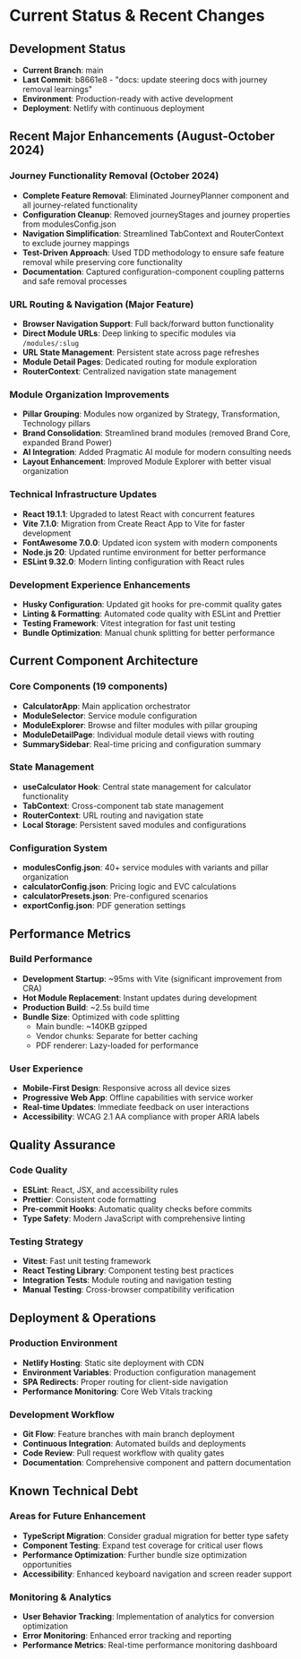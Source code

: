 # Current Status & Recent Changes

## Development Status
- **Current Branch**: main
- **Last Commit**: b8661e8 - "docs: update steering docs with journey removal learnings"
- **Environment**: Production-ready with active development
- **Deployment**: Netlify with continuous deployment

## Recent Major Enhancements (August-October 2024)

### Journey Functionality Removal (October 2024)
- **Complete Feature Removal**: Eliminated JourneyPlanner component and all journey-related functionality
- **Configuration Cleanup**: Removed journeyStages and journey properties from modulesConfig.json
- **Navigation Simplification**: Streamlined TabContext and RouterContext to exclude journey mappings
- **Test-Driven Approach**: Used TDD methodology to ensure safe feature removal while preserving core functionality
- **Documentation**: Captured configuration-component coupling patterns and safe removal processes

### URL Routing & Navigation (Major Feature)
- **Browser Navigation Support**: Full back/forward button functionality
- **Direct Module URLs**: Deep linking to specific modules via `/modules/:slug`
- **URL State Management**: Persistent state across page refreshes
- **Module Detail Pages**: Dedicated routing for module exploration
- **RouterContext**: Centralized navigation state management

### Module Organization Improvements
- **Pillar Grouping**: Modules now organized by Strategy, Transformation, Technology pillars
- **Brand Consolidation**: Streamlined brand modules (removed Brand Core, expanded Brand Power)
- **AI Integration**: Added Pragmatic AI module for modern consulting needs
- **Layout Enhancement**: Improved Module Explorer with better visual organization

### Technical Infrastructure Updates
- **React 19.1.1**: Upgraded to latest React with concurrent features
- **Vite 7.1.0**: Migration from Create React App to Vite for faster development
- **FontAwesome 7.0.0**: Updated icon system with modern components
- **Node.js 20**: Updated runtime environment for better performance
- **ESLint 9.32.0**: Modern linting configuration with React rules

### Development Experience Enhancements
- **Husky Configuration**: Updated git hooks for pre-commit quality gates
- **Linting & Formatting**: Automated code quality with ESLint and Prettier
- **Testing Framework**: Vitest integration for fast unit testing
- **Bundle Optimization**: Manual chunk splitting for better performance

## Current Component Architecture

### Core Components (19 components)
- **CalculatorApp**: Main application orchestrator
- **ModuleSelector**: Service module configuration
- **ModuleExplorer**: Browse and filter modules with pillar grouping
- **ModuleDetailPage**: Individual module detail views with routing
- **SummarySidebar**: Real-time pricing and configuration summary

### State Management
- **useCalculator Hook**: Central state management for calculator functionality
- **TabContext**: Cross-component tab state management
- **RouterContext**: URL routing and navigation state
- **Local Storage**: Persistent saved modules and configurations

### Configuration System
- **modulesConfig.json**: 40+ service modules with variants and pillar organization
- **calculatorConfig.json**: Pricing logic and EVC calculations
- **calculatorPresets.json**: Pre-configured scenarios
- **exportConfig.json**: PDF generation settings

## Performance Metrics

### Build Performance
- **Development Startup**: ~95ms with Vite (significant improvement from CRA)
- **Hot Module Replacement**: Instant updates during development
- **Production Build**: ~2.5s build time
- **Bundle Size**: Optimized with code splitting
  - Main bundle: ~140KB gzipped
  - Vendor chunks: Separate for better caching
  - PDF renderer: Lazy-loaded for performance

### User Experience
- **Mobile-First Design**: Responsive across all device sizes
- **Progressive Web App**: Offline capabilities with service worker
- **Real-time Updates**: Immediate feedback on user interactions
- **Accessibility**: WCAG 2.1 AA compliance with proper ARIA labels

## Quality Assurance

### Code Quality
- **ESLint**: React, JSX, and accessibility rules
- **Prettier**: Consistent code formatting
- **Pre-commit Hooks**: Automatic quality checks before commits
- **Type Safety**: Modern JavaScript with comprehensive linting

### Testing Strategy
- **Vitest**: Fast unit testing framework
- **React Testing Library**: Component testing best practices
- **Integration Tests**: Module routing and navigation testing
- **Manual Testing**: Cross-browser compatibility verification

## Deployment & Operations

### Production Environment
- **Netlify Hosting**: Static site deployment with CDN
- **Environment Variables**: Production configuration management
- **SPA Redirects**: Proper routing for client-side navigation
- **Performance Monitoring**: Core Web Vitals tracking

### Development Workflow
- **Git Flow**: Feature branches with main branch deployment
- **Continuous Integration**: Automated builds and deployments
- **Code Review**: Pull request workflow with quality gates
- **Documentation**: Comprehensive component and pattern documentation

## Known Technical Debt

### Areas for Future Enhancement
- **TypeScript Migration**: Consider gradual migration for better type safety
- **Component Testing**: Expand test coverage for critical user flows
- **Performance Optimization**: Further bundle size optimization opportunities
- **Accessibility**: Enhanced keyboard navigation and screen reader support

### Monitoring & Analytics
- **User Behavior Tracking**: Implementation of analytics for conversion optimization
- **Error Monitoring**: Enhanced error tracking and reporting
- **Performance Metrics**: Real-time performance monitoring dashboard
